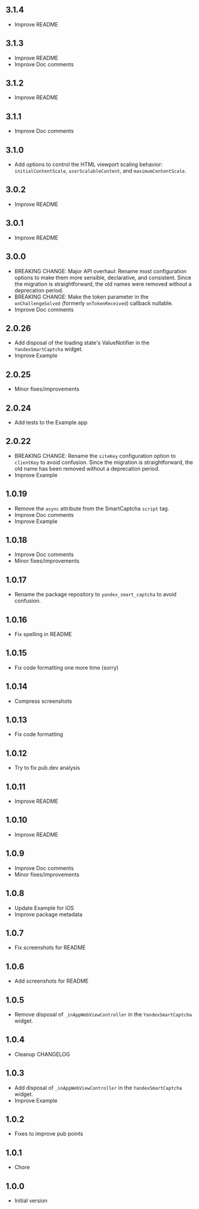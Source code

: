 ## 3.1.4
- Improve README

## 3.1.3
- Improve README
- Improve Doc comments

## 3.1.2
- Improve README

## 3.1.1
- Improve Doc comments

## 3.1.0
- Add options to control the HTML viewport scaling behavior: `initialContentScale`, `userScalableContent`, and `maximumContentScale`.

## 3.0.2
- Improve README

## 3.0.1
- Improve README

## 3.0.0
- BREAKING CHANGE: Major API overhaul: Rename most configuration options to make them more sensible, declarative, and consistent. Since the migration is straightforward, the old names were removed without a deprecation period.
- BREAKING CHANGE: Make the token parameter in the `onChallengeSolved` (formerly `onTokenReceived`) callback nullable.
- Improve Doc comments

## 2.0.26
- Add disposal of the loading state's ValueNotifier in the `YandexSmartCaptcha` widget.
- Improve Example

## 2.0.25
- Minor fixes/improvements

## 2.0.24
- Add tests to the Example app

## 2.0.22
- BREAKING CHANGE: Rename the `siteKey` configuration option to `clientKey` to avoid confusion. Since the migration is straightforward, the old name has been removed without a deprecation period.
- Improve Example

## 1.0.19
- Remove the `async` attribute from the SmartCaptcha `script` tag.
- Improve Doc comments
- Improve Example

## 1.0.18
- Improve Doc comments
- Minor fixes/improvements

## 1.0.17
- Rename the package repository to `yandex_smart_captcha` to avoid confusion.

## 1.0.16
- Fix spelling in README

## 1.0.15
- Fix code formatting one more time (sorry)

## 1.0.14
- Compress screenshots

## 1.0.13
- Fix code formatting

## 1.0.12
- Try to fix pub.dev analysis

## 1.0.11
- Improve README

## 1.0.10
- Improve README

## 1.0.9
- Improve Doc comments
- Minor fixes/improvements

## 1.0.8
- Update Example for iOS
- Improve package metadata

## 1.0.7
- Fix screenshots for README

## 1.0.6
- Add screenshots for README

## 1.0.5
- Remove disposal of `_inAppWebViewController` in the `YandexSmartCaptcha` widget.

## 1.0.4
- Cleanup CHANGELOG

## 1.0.3
- Add disposal of `_inAppWebViewController` in the `YandexSmartCaptcha` widget.
- Improve Example

## 1.0.2
- Fixes to improve pub points

## 1.0.1
- Chore

## 1.0.0
- Initial version
